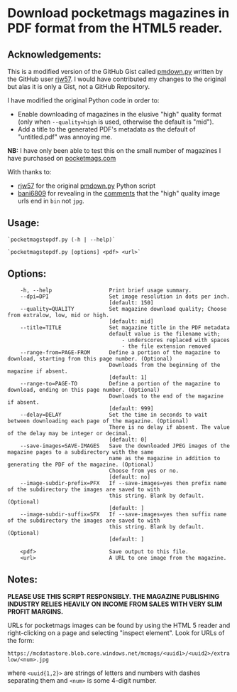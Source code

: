 # Download pocketmags magazines in PDF format from the HTML5 reader.

## Acknowledgements:
This is a modified version of the GitHub Gist called [pmdown.py](https://gist.github.com/rjw57/b9fbbd173d22aca42a80) written by the GitHub user [rjw57](https://github.com/rjw57). I would have contributed my changes to the original but alas it is only a Gist, not a GitHub Repository.

I have modified the original Python code in order to:
- Enable downloading of magazines in the elusive "high" quality format (only when `--quality=high` is used, otherwise the default is "mid").
- Add a title to the generated PDF's metadata as the default of "untitled.pdf" was annoying me.

**NB:** I have only been able to test this on the small number of magazines I have purchased on [pocketmags.com](https://pocketmags.com)

With thanks to:
- [rjw57](https://github.com/rjw57) for the original [pmdown.py](https://gist.github.com/rjw57/b9fbbd173d22aca42a80) Python script
- [bani6809](https://github.com/bani6809) for revealing in the [comments](https://gist.github.com/rjw57/b9fbbd173d22aca42a80?permalink_comment_id=3779130#gistcomment-3779130) that the "high" quality image urls end in `bin` not `jpg`.

## Usage:

    `pocketmagstopdf.py (-h | --help)`

    `pocketmagstopdf.py [options] <pdf> <url>`

## Options:

```
    -h, --help                  Print brief usage summary.
    --dpi=DPI                   Set image resolution in dots per inch.
                                [default: 150]
    --quality=QUALITY           Set magazine download quality; Choose from extralow, low, mid or high.
                                [default: mid]
    --title=TITLE               Set magazine title in the PDF metadata
                                default value is the filename with;
                                    - underscores replaced with spaces
                                    - the file extension removed
    --range-from=PAGE-FROM      Define a portion of the magazine to download, starting from this page number. (Optional)
                                Downloads from the beginning of the magazine if absent.
                                [default: 1]
    --range-to=PAGE-TO          Define a portion of the magazine to download, ending on this page number. (Optional)
                                Downloads to the end of the magazine if absent.
                                [default: 999]
    --delay=DELAY               Set the time in seconds to wait between downloading each page of the magazine. (Optional)
                                There is no delay if absent. The value of the delay may be integer or decimal.
                                [default: 0]
    --save-images=SAVE-IMAGES   Save the downloaded JPEG images of the magazine pages to a subdirectory with the same
                                name as the magazine in addition to generating the PDF of the magazine. (Optional)
                                Choose from yes or no.
                                [default: no]
    --image-subdir-prefix=PFX   If --save-images=yes then prefix name of the subdirectory the images are saved to with
                                this string. Blank by default. (Optional)
                                [default: ]
    --image-subdir-suffix=SFX   If --save-images=yes then suffix name of the subdirectory the images are saved to with
                                this string. Blank by default. (Optional)
                                [default: ]

    <pdf>                       Save output to this file.
    <url>                       A URL to one image from the magazine.

```

## Notes:

**PLEASE USE THIS SCRIPT RESPONSIBLY. THE MAGAZINE PUBLISHING INDUSTRY RELIES
HEAVILY ON INCOME FROM SALES WITH VERY SLIM PROFIT MARGINS.**

URLs for pocketmags images can be found by using the HTML 5 reader and
right-clicking on a page and selecting "inspect element". Look for URLs of
the form:

`https://mcdatastore.blob.core.windows.net/mcmags/<uuid1>/<uuid2>/extralow/<num>.jpg`

where `<uuid{1,2}>` are strings of letters and numbers with dashes separating
them and `<num>` is some 4-digit number.